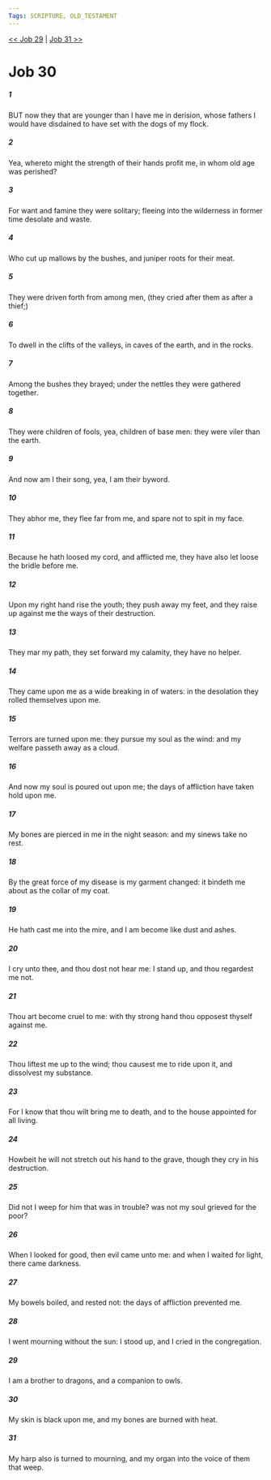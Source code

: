 ```yaml
---
Tags: SCRIPTURE, OLD_TESTAMENT
---
```


[<< Job 29](OLD_TESTAMENT/18_Job/Job_29.md) | [Job 31 >>](OLD_TESTAMENT/18_Job/Job_31.md)

# Job 30

##### 1

BUT now they that are younger than I have me in derision, whose fathers I would have disdained to have set with the dogs of my flock.

##### 2

Yea, whereto might the strength of their hands profit me, in whom old age was perished?

##### 3

For want and famine they were solitary; fleeing into the wilderness in former time desolate and waste.

##### 4

Who cut up mallows by the bushes, and juniper roots for their meat.

##### 5

They were driven forth from among men, (they cried after them as after a thief;)

##### 6

To dwell in the clifts of the valleys, in caves of the earth, and in the rocks.

##### 7

Among the bushes they brayed; under the nettles they were gathered together.

##### 8

They were children of fools, yea, children of base men: they were viler than the earth.

##### 9

And now am I their song, yea, I am their byword.

##### 10

They abhor me, they flee far from me, and spare not to spit in my face.

##### 11

Because he hath loosed my cord, and afflicted me, they have also let loose the bridle before me.

##### 12

Upon my right hand rise the youth; they push away my feet, and they raise up against me the ways of their destruction.

##### 13

They mar my path, they set forward my calamity, they have no helper.

##### 14

They came upon me as a wide breaking in of waters: in the desolation they rolled themselves upon me.

##### 15

Terrors are turned upon me: they pursue my soul as the wind: and my welfare passeth away as a cloud.

##### 16

And now my soul is poured out upon me; the days of affliction have taken hold upon me.

##### 17

My bones are pierced in me in the night season: and my sinews take no rest.

##### 18

By the great force of my disease is my garment changed: it bindeth me about as the collar of my coat.

##### 19

He hath cast me into the mire, and I am become like dust and ashes.

##### 20

I cry unto thee, and thou dost not hear me: I stand up, and thou regardest me not.

##### 21

Thou art become cruel to me: with thy strong hand thou opposest thyself against me.

##### 22

Thou liftest me up to the wind; thou causest me to ride upon it, and dissolvest my substance.

##### 23

For I know that thou wilt bring me to death, and to the house appointed for all living.

##### 24

Howbeit he will not stretch out his hand to the grave, though they cry in his destruction.

##### 25

Did not I weep for him that was in trouble? was not my soul grieved for the poor?

##### 26

When I looked for good, then evil came unto me: and when I waited for light, there came darkness.

##### 27

My bowels boiled, and rested not: the days of affliction prevented me.

##### 28

I went mourning without the sun: I stood up, and I cried in the congregation.

##### 29

I am a brother to dragons, and a companion to owls.

##### 30

My skin is black upon me, and my bones are burned with heat.

##### 31

My harp also is turned to mourning, and my organ into the voice of them that weep.
